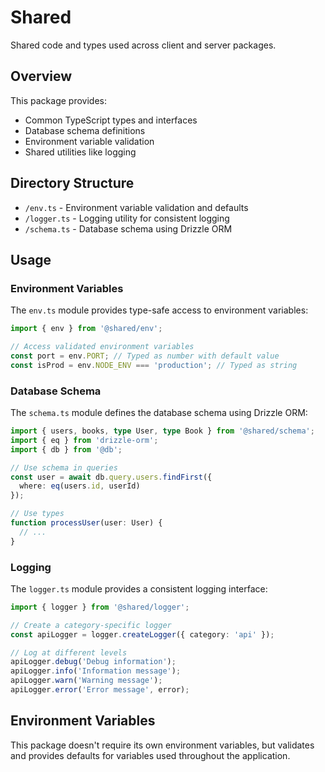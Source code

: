 # Shared

Shared code and types used across client and server packages.

## Overview

This package provides:
- Common TypeScript types and interfaces
- Database schema definitions
- Environment variable validation
- Shared utilities like logging

## Directory Structure

- `/env.ts` - Environment variable validation and defaults
- `/logger.ts` - Logging utility for consistent logging
- `/schema.ts` - Database schema using Drizzle ORM

## Usage

### Environment Variables

The `env.ts` module provides type-safe access to environment variables:

```ts
import { env } from '@shared/env';

// Access validated environment variables
const port = env.PORT; // Typed as number with default value
const isProd = env.NODE_ENV === 'production'; // Typed as string
```

### Database Schema

The `schema.ts` module defines the database schema using Drizzle ORM:

```ts
import { users, books, type User, type Book } from '@shared/schema';
import { eq } from 'drizzle-orm';
import { db } from '@db';

// Use schema in queries
const user = await db.query.users.findFirst({
  where: eq(users.id, userId)
});

// Use types
function processUser(user: User) {
  // ...
}
```

### Logging

The `logger.ts` module provides a consistent logging interface:

```ts
import { logger } from '@shared/logger';

// Create a category-specific logger
const apiLogger = logger.createLogger({ category: 'api' });

// Log at different levels
apiLogger.debug('Debug information');
apiLogger.info('Information message');
apiLogger.warn('Warning message');
apiLogger.error('Error message', error);
```

## Environment Variables

This package doesn't require its own environment variables, but validates and provides defaults for variables used throughout the application.